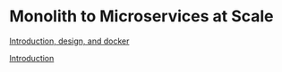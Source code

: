 # Monolith to Microservices at Scale

[Introduction, design, and docker](https://github.com/gonzalo-munillag/Cloud_Development_Portfolio/blob/main/Monolith_to_Microservices_at_Scale/Intro_Design_docker.md)

[Introduction](https://github.com/gonzalo-munillag/Cloud_Development_Portfolio/blob/main/Monolith_to_Microservices_at_Scale/Intro_Design_docker.md)
